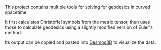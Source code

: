 This project contains multiple tools for solving for geodesics in curved spacetime.

It first calculates Christoffel symbols from the metric tensor, then uses those to calculate geodesics using a slightly modified version of Euler's method.

Its output can be copied and pasted into [Desmos3D](https://www.desmos.com/3d) to visualize the data.
